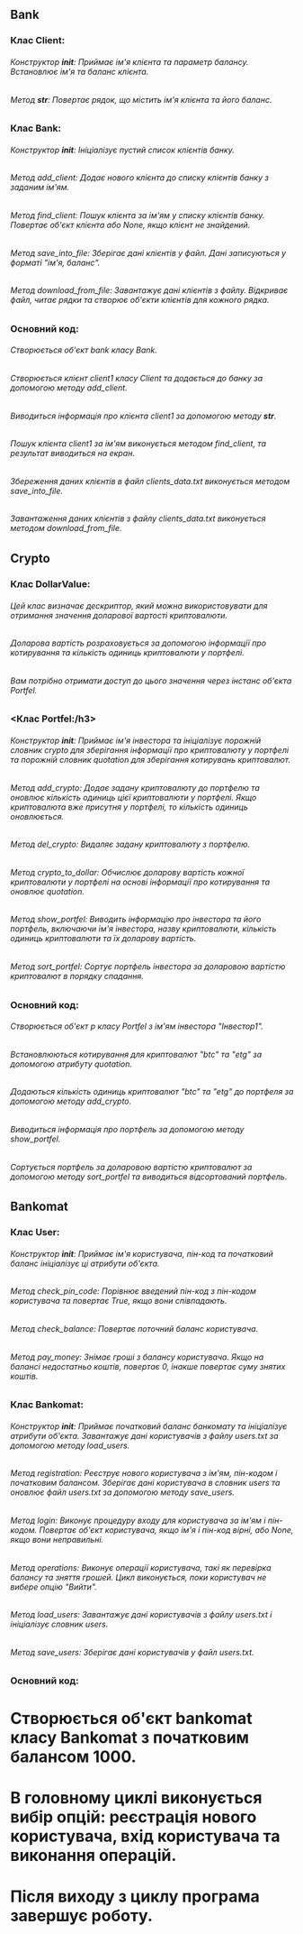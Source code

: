 <h2>Bank</h2>  
<h3>Клас Client:</h3>

###### Конструктор __init__: Приймає ім'я клієнта та параметр балансу. Встановлює ім'я та баланс клієнта.
###### Метод __str__: Повертає рядок, що містить ім'я клієнта та його баланс.

<h3>Клас Bank:</h3>

###### Конструктор __init__: Ініціалізує пустий список клієнтів банку.
###### Метод add_client: Додає нового клієнта до списку клієнтів банку з заданим ім'ям.
###### Метод find_client: Пошук клієнта за ім'ям у списку клієнтів банку. Повертає об'єкт клієнта або None, якщо клієнт не знайдений.
###### Метод save_into_file: Зберігає дані клієнтів у файл. Дані записуються у форматі "ім'я, баланс".
###### Метод download_from_file: Завантажує дані клієнтів з файлу. Відкриває файл, читає рядки та створює об'єкти клієнтів для кожного рядка.

<h3>Основний код:</h3>

###### Створюється об'єкт bank класу Bank.
###### Створюється клієнт client1 класу Client та додається до банку за допомогою методу add_client.
###### Виводиться інформація про клієнта client1 за допомогою методу __str__.
###### Пошук клієнта client1 за ім'ям виконується методом find_client, та результат виводиться на екран.
###### Збереження даних клієнтів в файл clients_data.txt виконується методом save_into_file.
###### Завантаження даних клієнтів з файлу clients_data.txt виконується методом download_from_file.

<h2>Crypto</h2>
<h3>Клас DollarValue:</h3>

###### Цей клас визначає дескриптор, який можна використовувати для отримання значення доларової вартості криптовалюти. 
###### Доларова вартість розраховується за допомогою інформації про котирування та кількість одиниць криптовалюти у портфелі. 
###### Вам потрібно отримати доступ до цього значення через інстанс об'єкта Portfel.

<h3><Клас Portfel:/h3>

###### Конструктор __init__: Приймає ім'я інвестора та ініціалізує порожній словник crypto для зберігання інформації про криптовалюту у портфелі та порожній словник quotation для зберігання котирувань криптовалют.
###### Метод add_crypto: Додає задану криптовалюту до портфелю та оновлює кількість одиниць цієї криптовалюти у портфелі. Якщо криптовалюта вже присутня у портфелі, то кількість одиниць оновлюється.
###### Метод del_crypto: Видаляє задану криптовалюту з портфелю.
###### Метод crypto_to_dollar: Обчислює доларову вартість кожної криптовалюти у портфелі на основі інформації про котирування та оновлює quotation.
###### Метод show_portfel: Виводить інформацію про інвестора та його портфель, включаючи ім'я інвестора, назву криптовалюти, кількість одиниць криптовалюти та їх доларову вартість.
###### Метод sort_portfel: Сортує портфель інвестора за доларовою вартістю криптовалют в порядку спадання.

<h3>Основний код:</h3>

###### Створюється об'єкт p класу Portfel з ім'ям інвестора "Інвестор1".
###### Встановлюються котирування для криптовалют "btc" та "etg" за допомогою атрибуту quotation.
###### Додаються кількість одиниць криптовалют "btc" та "etg" до портфеля за допомогою методу add_crypto.
###### Виводиться інформація про портфель за допомогою методу show_portfel.
###### Сортується портфель за доларовою вартістю криптовалют за допомогою методу sort_portfel та виводиться відсортований портфель.


<h2>Bankomat</h2>
<h3>Клас User:</h3>

###### Конструктор __init__: Приймає ім'я користувача, пін-код та початковий баланс ініціалізує ці атрибути об'єкта.
###### Метод check_pin_code: Порівнює введений пін-код з пін-кодом користувача та повертає True, якщо вони співпадають.
###### Метод check_balance: Повертає поточний баланс користувача.
###### Метод pay_money: Знімає гроші з балансу користувача. Якщо на балансі недостатньо коштів, повертає 0, інакше повертає суму знятих коштів.

<h3>Клас Bankomat:</h3>

###### Конструктор __init__: Приймає початковий баланс банкомату та ініціалізує атрибути об'єкта. Завантажує дані користувачів з файлу users.txt за допомогою методу load_users.
###### Метод registration: Реєструє нового користувача з ім'ям, пін-кодом і початковим балансом. Зберігає дані користувача в словник users та оновлює файл users.txt за допомогою методу save_users.
###### Метод login: Виконує процедуру входу для користувача за ім'ям і пін-кодом. Повертає об'єкт користувача, якщо ім'я і пін-код вірні, або None, якщо вони неправильні.
###### Метод operations: Виконує операції користувача, такі як перевірка балансу та зняття грошей. Цикл виконується, поки користувач не вибере опцію "Вийти".
###### Метод load_users: Завантажує дані користувачів з файлу users.txt і ініціалізує словник users.
###### Метод save_users: Зберігає дані користувачів у файл users.txt.

<h3>Основний код:</h3>

# Створюється об'єкт bankomat класу Bankomat з початковим балансом 1000.
# В головному циклі виконується вибір опцій: реєстрація нового користувача, вхід користувача та виконання операцій.
# Після виходу з циклу програма завершує роботу.
